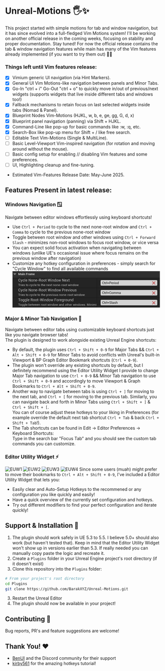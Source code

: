 # Unreal-Motions 🖐️✨

This project started with simple motions for tab and window navigation, but it has since evolved into a full-fledged Vim Motions system! I'll be working on another official release in the coming weeks, focusing on stability and proper documentation. Stay tuned! For now the official release contains the tab & window navigation features while main has many of the Vim features already implemented (if you want to try them out) 🧘‍♂️

### Things left until Vim features release:

- [x] Vimium generic UI navigation (via Hint Markers).
- [x] General UI Vim Motions-like navigation between panels and Minor Tabs.
- [x] Go-In "ctrl + i" Go-Out "ctrl + o" to quickly move in/out of previous/next widgets (supports widgets that live inside different tabs and windows too!)
- [x] Fallback mechanisms to retain focus on last selected widgets inside tabs (Nomad & Panel).
- [x] Blueprint Nodes Vim-Motions (HJKL, w, b, e, ge, gg, G, d, x)
- [x] Blueprint panel navigation (panning) via Shift + HJKL.
- [x] Command-Line like pop-up for basic commands like :w, :q, etc.
- [x] Search-Box like pop-up menu for Shift + / like free search.
- [ ] Editable Text Vim-Motions (Single & MultiLine).
- [ ] Basic Level-Viewport Vim-inspired navigation (for rotation and moving around without the mouse).
- [ ] Basic config setup for enabling // disabling Vim features and some preferences.
- [ ] UI, Highlighting cleanup and fine-tuning.

- Estimated Vim-Features Release Date: May-June 2025.

## Features Present in latest release:

### Windows Navigation 🪟

Navigate between editor windows effortlessly using keyboard shortcuts!<br>

- Use `Ctrl + Period` to cycle to the next none-root window and `Ctrl + Comma` to cycle to the previous none-root window
- Toggle between root window and other windows using `Ctrl + Forward Slash` - minimizes non-root windows to focus root window, or vice versa
- You can expect solid focus activation when navigating between windows (unlike UE's occasional issue where focus remains on the previous window after navigation)
- Customize any hotkey configuration in preferences - simply search for "Cycle Window" to find all available commands
  ![windows-navigation-pref](Docs/windows-navigation/windows-navigation-preferences.png)

### Major & Minor Tab Navigation 🔄

Navigate between editor tabs using customizable keyboard shortcuts just like you navigate browser tabs!<br>
The plugin is designed to work alongside existing Unreal Engine shortcuts:

- By default, the plugin uses `Ctrl + Shift + 0-9` for Major Tabs && `Ctrl + Alt + Shift + 0-9` for Minor Tabs to avoid conflicts with Unreal's built-in Viewport & BP Graph Editor Bookmark shortcuts (`Ctrl + 0-9`).
- The plugin won't override any existing shortcuts by default, but I definitely recommend using the Editor Utility Widget I provide to change Major Tab navigation to use `Ctrl + 0-9` && Minor Tab navigation to use `Ctrl + Shift + 0-9` and accordingly to move Viewport & Graph Bookmarks to `Ctrl + Alt + Shift + 0-9`.
- Another way to navigate between tabs is using `Ctrl + ]` for moving to the next tab, and `Ctrl + [` for moving to the previous tab. Similarly, you can navigate back and forth in Minor Tabs using `Ctrl + Shift + ]` & `Ctrl + Shift + [`.<br>
  You can of course adjust these hotkeys to your liking in Preferences (for example override the default next tab shortcut `Ctrl + Tab` & back `Ctrl + Shift + Tab`!).
- The Tab shortcuts can be found in Edit -> Editor Preferences -> Keyboard Shortcuts:<br>
  Type in the search bar "Focus Tab" and you should see the custom tab commands you can customize.

### Editor Utility Widget ⚡

![EUW1](Docs/euw-hotkey-assist-major-tab-nav.png)
![EUW2](Docs/euw-hotkey-assist-minor-tab-nav.png)
![EUW3](Docs/euw-hotkey-assist-viewport-bookmarks.png)
![EUW4](Docs/euw-hotkey-assist-graph-bookmarks.png)
Since some users (muah) might prefer to move their bookmarks to `Ctrl + Alt + Shift + 0-9`, I've included a Editor Utility Widget that lets you:

- Easily clear and Auto-Setup Hotkeys to the recommened or any configuration you like quickly and easily!
- Have a quick overview of the currently set configuration and hotkeys.
- Try out different modifiers to find your perfect configuration and iterate quickly!

## Support & Installation 🔧

1. The plugin should work safely in UE 5.3 to 5.5. I believe 5.0+ should also work (but haven't tested that). Keep in mind that the Editor Utility Widget won't show up in versions earlier than 5.3. If really needed you can manually copy paste the logic and recreate it.
1. Create a `Plugins` folder in your Unreal Engine project's root directory (if it doesn't exist)
1. Clone this repository into the `Plugins` folder:

```bash
# From your project's root directory
cd Plugins
git clone https://github.com/BarakXYZ/Unreal-Motions.git
```

3. Restart the Unreal Editor
4. The plugin should now be available in your project!

## Contributing 🤝

Bug reports, PR's and feature suggestions are welcome!

## Thank You! ❤️

- [BenUI](https://github.com/benui-dev) and the Discord community for their support
- [kirby561](https://github.com/kirby561) for the amazing hotkeys tutorial!
